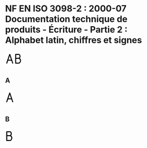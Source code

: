 # NF EN ISO 3098-2 : 2000-07	Documentation technique de produits - Écriture - Partie 2 : Alphabet latin, chiffres et signes

<img src="Glyphes/A_ISOGPS.svg" alt="A 001/00" style="height:50px;"/><img src="Glyphes/B_ISOGPS.svg" alt="B 002/00" style="height:50px;"/>

## A

<img src="Glyphes/A_ISOGPS.svg" alt="A 001/00" style="height:50px;"/>

## B

<img src="Glyphes/B_ISOGPS.svg" alt="B 002/00" style="height:50px;"/>
